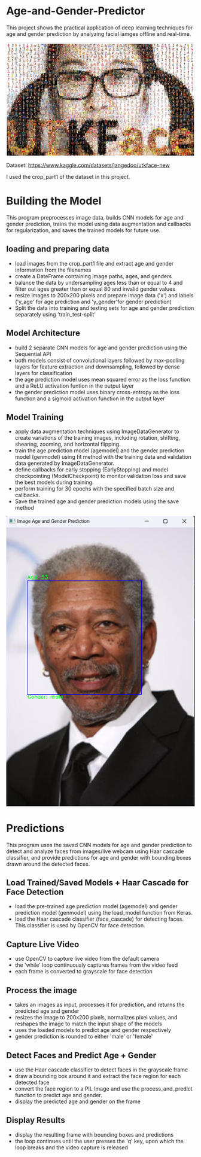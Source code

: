 # Age-and-Gender-Predictor
This project shows the practical application of deep learning techniques for age and gender prediction by analyzing facial iamges offline and real-time.

![UTKface dataset](https://github.com/ikteng/Age-and-Gender-Predictor/blob/aea2f51ddd94cc3d3abf2e661136da0e00d76730/media/Screenshot%202024-05-21%20113638.png)

Dataset: https://www.kaggle.com/datasets/jangedoo/utkface-new

I used the crop_part1 of the dataset in this project.

# Building the Model
This program preprocesses image data, builds CNN models for age and gender prediction, trains the model using data augmentation and callbacks for regularization, and saves the trained models for future use.

## loading and preparing data
- load images from the crop_part1 file and extract age and gender information from the filenames
- create a DateFrame containing image paths, ages, and genders
- balance the data by undersampling ages less than or equal to 4 and filter out ages greater than or equal 80 and invalid gender values
- resize images to 200x200 pixels and prepare image data ('x') and labels ('y_age' for age prediction and 'y_gender'for gender prediction)
- Split the data into training and testing sets for age and gender prediction separately using 'train_test-split'

## Model Architecture
- build 2 separate CNN models for age and gender prediction using the Sequential API
- both models consist of convolutional layers followed by max-pooling layers for feature extraction and downsampling, followed by dense layers for classification
- the age prediction model uses mean squared error as the loss function and a ReLU activation funtion in the output layer
- the gender prediction model uses binary cross-entropy as the loss function and a sigmoid activation function in the output layer

## Model Training
- apply data augmentation techniques using ImageDataGenerator to create variations of the training images, including rotation, shifting, shearing, zooming, and horizontal flipping.
- train the age prediction model (agemodel) and the gender prediction model (genmodel) using fit method with the training data and validation data generated by ImageDataGenerator.
- define callbacks for early stopping (EarlyStopping) and model checkpointing (ModelCheckpoint) to monitor validation loss and save the best models during training.
- perform training for 30 epochs with the specified batch size and callbacks.
- Save the trained age and gender prediction models using the save method

![prediction](https://github.com/ikteng/Age-and-Gender-Predictor/blob/aea2f51ddd94cc3d3abf2e661136da0e00d76730/media/Screenshot%202024-05-21%20114127.png)

# Predictions
This program uses the saved CNN models for age and gender prediction to detect and analyze faces from images/live webcam using Haar cascade classifier, and provide predictions for age and gender with bounding boxes drawn around the detected faces.

## Load Trained/Saved Models + Haar Cascade for Face Detection
- load the pre-trained age prediction model (agemodel) and gender prediction model (genmodel) using the load_model function from Keras.
- load the Haar cascade classifier (face_cascade) for detecting faces. This classifier is used by OpenCV for face detection.

## Capture Live Video
- use OpenCV to capture live video from the default camera
- the 'while' loop continuously captures frames from the video feed
- each frame is converted to grayscale for face detection

## Process the image
- takes an images as input, processes it for prediction, and returns the predicted age and gender
- resizes the image to 200x200 pixels, normalizes pixel values, and reshapes the image to match the input shape of the models
- uses the loaded models to predict age and gender respectively
- gender prediction is rounded to either 'male' or 'female'

## Detect Faces and Predict Age + Gender
- use the Haar cascade classifier to detect faces in the grayscale frame
- draw a bounding box around it and extract the face region for each detected face
- convert the face region to a PIL Image and use the process_and_predict function to predict age and gender.
- display the predicted age and gender on the frame

## Display Results
- display the resulting frame with bounding boxes and predictions
- the loop continues until the user presses the 'q' key, upon which the loop breaks and the video capture is released
